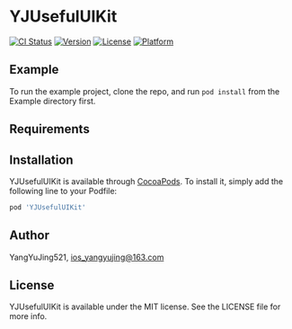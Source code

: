 # YJUsefulUIKit

[![CI Status](https://img.shields.io/travis/YangYuJing521/YJUsefulUIKit.svg?style=flat)](https://travis-ci.org/YangYuJing521/YJUsefulUIKit)
[![Version](https://img.shields.io/cocoapods/v/YJUsefulUIKit.svg?style=flat)](https://cocoapods.org/pods/YJUsefulUIKit)
[![License](https://img.shields.io/cocoapods/l/YJUsefulUIKit.svg?style=flat)](https://cocoapods.org/pods/YJUsefulUIKit)
[![Platform](https://img.shields.io/cocoapods/p/YJUsefulUIKit.svg?style=flat)](https://cocoapods.org/pods/YJUsefulUIKit)

## Example

To run the example project, clone the repo, and run `pod install` from the Example directory first.

## Requirements

## Installation

YJUsefulUIKit is available through [CocoaPods](https://cocoapods.org). To install
it, simply add the following line to your Podfile:

```ruby
pod 'YJUsefulUIKit'
```

## Author

YangYuJing521, ios_yangyujing@163.com

## License

YJUsefulUIKit is available under the MIT license. See the LICENSE file for more info.
